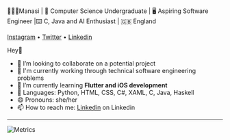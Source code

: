 <!--<div align='center'>-->
  👩🏽‍💻Manasi | 👯 Computer Science Undergraduate | 🖥️ Aspiring Software Engineer |⌨️ C, Java and AI Enthusiast | 🇬🇧 England 

  [Instagram](https://www.instagram.com/m4nasi/) • [Twitter](https://twitter.com/m4nasi) • [Linkedin](https://linkedin.com/in/manasi-mehta11)

Hey👋
- 🔭 I’m looking to collaborate on a potential project
- 🎈 I'm currently working through technical software engineering problems
- 🌱 I’m currently learning **Flutter and iOS development**
- 💬 Languages: Python, HTML, CSS, C#, XAML, C, Java, Haskell
- 😄 Pronouns: she/her
- 📫 How to reach me: [Linkedin](https://linkedin.com/in/manasi-mehta11) on Linkedin
 <!-- - 👯 I’m looking to collaborate on a potential project -->
  <hr>
  <!--<img align="centre" src="https://github-readme-stats.vercel.app/api?username=m4nasi&theme=dark&show_icons=true" /> -->
  <!--<img align="centre" src="https://github-readme-stats.vercel.app/api/top-langs/?username=m4nasi&layout=compact" />-->
  <!--**m4nasi/m4nasi** is a ✨ _special_ ✨ repository because its `README.md` (this file) appears on your GitHub profile.-->

  ![Metrics](https://metrics.lecoq.io/m4nasi?template=classic&base.header=0&base.activity=0&base.community=0&base.repositories=0&base.metadata=0&languages=1&config.timezone=Europe%2FLondon&config.animated=true)

<!--
<hr> 
<br>
✰ Statistics provided by [lowlighter/metrics](https://github.com/lowlighter/metrics#%EF%B8%8F-languages)
-->
